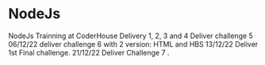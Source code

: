 # NodeJs

NodeJs Trainning at CoderHouse
Delivery 1, 2, 3 and 4
Deliver challenge 5
06/12/22 deliver challenge 6 with 2 version: HTML and HBS
13/12/22 Deliver 1st Final challenge.
21/12/22 Deliver Challenge 7 .